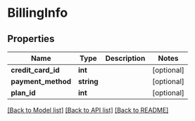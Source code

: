 # BillingInfo

## Properties
| Name               | Type       | Description | Notes      |
| ------------------ | ---------- | ----------- | ---------- |
| **credit_card_id** | **int**    |             | [optional] |
| **payment_method** | **string** |             | [optional] |
| **plan_id**        | **int**    |             | [optional] |

[[Back to Model list]](../README.md#documentation-for-models) [[Back to API list]](../README.md#documentation-for-api-endpoints) [[Back to README]](../README.md)
